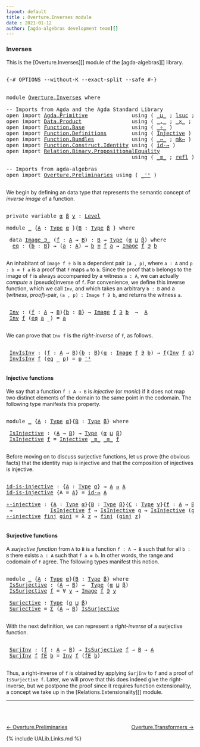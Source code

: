```yaml
---
layout: default
title : Overture.Inverses module
date : 2021-01-12
author: [agda-algebras development team][]
---
```


### <a id="inverses">Inverses</a>

This is the [Overture.Inverses][] module of the [agda-algebras][] library.

<pre class="Agda">

<a id="245" class="Symbol">{-#</a> <a id="249" class="Keyword">OPTIONS</a> <a id="257" class="Pragma">--without-K</a> <a id="269" class="Pragma">--exact-split</a> <a id="283" class="Pragma">--safe</a> <a id="290" class="Symbol">#-}</a>


<a id="296" class="Keyword">module</a> <a id="303" href="Overture.Inverses.html" class="Module">Overture.Inverses</a> <a id="321" class="Keyword">where</a>

<a id="328" class="Comment">-- Imports from Agda and the Agda Standard Library</a>
<a id="379" class="Keyword">open</a> <a id="384" class="Keyword">import</a> <a id="391" href="Agda.Primitive.html" class="Module">Agda.Primitive</a>              <a id="419" class="Keyword">using</a> <a id="425" class="Symbol">(</a> <a id="427" href="Agda.Primitive.html#810" class="Primitive Operator">_⊔_</a> <a id="431" class="Symbol">;</a> <a id="433" href="Agda.Primitive.html#780" class="Primitive">lsuc</a> <a id="438" class="Symbol">;</a> <a id="440" href="Agda.Primitive.html#597" class="Postulate">Level</a> <a id="446" class="Symbol">)</a> <a id="448" class="Keyword">renaming</a> <a id="457" class="Symbol">(</a> <a id="459" href="Agda.Primitive.html#326" class="Primitive">Set</a> <a id="463" class="Symbol">to</a> <a id="466" class="Primitive">Type</a> <a id="471" class="Symbol">)</a>
<a id="473" class="Keyword">open</a> <a id="478" class="Keyword">import</a> <a id="485" href="Data.Product.html" class="Module">Data.Product</a>                <a id="513" class="Keyword">using</a> <a id="519" class="Symbol">(</a> <a id="521" href="Agda.Builtin.Sigma.html#236" class="InductiveConstructor Operator">_,_</a> <a id="525" class="Symbol">;</a> <a id="527" href="Data.Product.html#1167" class="Function Operator">_×_</a> <a id="531" class="Symbol">;</a> <a id="533" href="Agda.Builtin.Sigma.html#166" class="Record">Σ</a> <a id="535" class="Symbol">)</a>
<a id="537" class="Keyword">open</a> <a id="542" class="Keyword">import</a> <a id="549" href="Function.Base.html" class="Module">Function.Base</a>               <a id="577" class="Keyword">using</a> <a id="583" class="Symbol">(</a> <a id="585" href="Function.Base.html#1031" class="Function Operator">_∘_</a> <a id="589" class="Symbol">)</a>
<a id="591" class="Keyword">open</a> <a id="596" class="Keyword">import</a> <a id="603" href="Function.Definitions.html" class="Module">Function.Definitions</a>        <a id="631" class="Keyword">using</a> <a id="637" class="Symbol">(</a> <a id="639" href="Function.Definitions.html#889" class="Function">Injective</a> <a id="649" class="Symbol">)</a>
<a id="651" class="Keyword">open</a> <a id="656" class="Keyword">import</a> <a id="663" href="Function.Bundles.html" class="Module">Function.Bundles</a>            <a id="691" class="Keyword">using</a> <a id="697" class="Symbol">(</a> <a id="699" href="Function.Bundles.html#8289" class="Function Operator">_↣_</a> <a id="703" class="Symbol">;</a> <a id="705" href="Function.Bundles.html#9178" class="Function">mk↣</a> <a id="709" class="Symbol">)</a>
<a id="711" class="Keyword">open</a> <a id="716" class="Keyword">import</a> <a id="723" href="Function.Construct.Identity.html" class="Module">Function.Construct.Identity</a> <a id="751" class="Keyword">using</a> <a id="757" class="Symbol">(</a> <a id="759" href="Function.Construct.Identity.html#3966" class="Function">id-↣</a> <a id="764" class="Symbol">)</a>
<a id="766" class="Keyword">open</a> <a id="771" class="Keyword">import</a> <a id="778" href="Relation.Binary.PropositionalEquality.html" class="Module">Relation.Binary.PropositionalEquality</a>
                                        <a id="856" class="Keyword">using</a> <a id="862" class="Symbol">(</a> <a id="864" href="Agda.Builtin.Equality.html#151" class="Datatype Operator">_≡_</a> <a id="868" class="Symbol">;</a> <a id="870" href="Agda.Builtin.Equality.html#208" class="InductiveConstructor">refl</a> <a id="875" class="Symbol">)</a>

<a id="878" class="Comment">-- Imports from agda-algebras</a>
<a id="908" class="Keyword">open</a> <a id="913" class="Keyword">import</a> <a id="920" href="Overture.Preliminaries.html" class="Module">Overture.Preliminaries</a> <a id="943" class="Keyword">using</a> <a id="949" class="Symbol">(</a> <a id="951" href="Overture.Preliminaries.html#4949" class="Function Operator">_⁻¹</a> <a id="955" class="Symbol">)</a>

</pre>

We begin by defining an data type that represents the semantic concept of *inverse image* of a function.

<pre class="Agda">

<a id="1090" class="Keyword">private</a> <a id="1098" class="Keyword">variable</a> <a id="1107" href="Overture.Inverses.html#1107" class="Generalizable">α</a> <a id="1109" href="Overture.Inverses.html#1109" class="Generalizable">β</a> <a id="1111" href="Overture.Inverses.html#1111" class="Generalizable">γ</a> <a id="1113" class="Symbol">:</a> <a id="1115" href="Agda.Primitive.html#597" class="Postulate">Level</a>

<a id="1122" class="Keyword">module</a> <a id="1129" href="Overture.Inverses.html#1129" class="Module">_</a> <a id="1131" class="Symbol">{</a><a id="1132" href="Overture.Inverses.html#1132" class="Bound">A</a> <a id="1134" class="Symbol">:</a> <a id="1136" href="Overture.Inverses.html#466" class="Primitive">Type</a> <a id="1141" href="Overture.Inverses.html#1107" class="Generalizable">α</a> <a id="1143" class="Symbol">}{</a><a id="1145" href="Overture.Inverses.html#1145" class="Bound">B</a> <a id="1147" class="Symbol">:</a> <a id="1149" href="Overture.Inverses.html#466" class="Primitive">Type</a> <a id="1154" href="Overture.Inverses.html#1109" class="Generalizable">β</a> <a id="1156" class="Symbol">}</a> <a id="1158" class="Keyword">where</a>

 <a id="1166" class="Keyword">data</a> <a id="1171" href="Overture.Inverses.html#1171" class="Datatype Operator">Image_∋_</a> <a id="1180" class="Symbol">(</a><a id="1181" href="Overture.Inverses.html#1181" class="Bound">f</a> <a id="1183" class="Symbol">:</a> <a id="1185" href="Overture.Inverses.html#1132" class="Bound">A</a> <a id="1187" class="Symbol">→</a> <a id="1189" href="Overture.Inverses.html#1145" class="Bound">B</a><a id="1190" class="Symbol">)</a> <a id="1192" class="Symbol">:</a> <a id="1194" href="Overture.Inverses.html#1145" class="Bound">B</a> <a id="1196" class="Symbol">→</a> <a id="1198" href="Overture.Inverses.html#466" class="Primitive">Type</a> <a id="1203" class="Symbol">(</a><a id="1204" href="Overture.Inverses.html#1141" class="Bound">α</a> <a id="1206" href="Agda.Primitive.html#810" class="Primitive Operator">⊔</a> <a id="1208" href="Overture.Inverses.html#1154" class="Bound">β</a><a id="1209" class="Symbol">)</a> <a id="1211" class="Keyword">where</a>
  <a id="1219" href="Overture.Inverses.html#1219" class="InductiveConstructor">eq</a> <a id="1222" class="Symbol">:</a> <a id="1224" class="Symbol">{</a><a id="1225" href="Overture.Inverses.html#1225" class="Bound">b</a> <a id="1227" class="Symbol">:</a> <a id="1229" href="Overture.Inverses.html#1145" class="Bound">B</a><a id="1230" class="Symbol">}</a> <a id="1232" class="Symbol">→</a> <a id="1234" class="Symbol">(</a><a id="1235" href="Overture.Inverses.html#1235" class="Bound">a</a> <a id="1237" class="Symbol">:</a> <a id="1239" href="Overture.Inverses.html#1132" class="Bound">A</a><a id="1240" class="Symbol">)</a> <a id="1242" class="Symbol">→</a> <a id="1244" href="Overture.Inverses.html#1225" class="Bound">b</a> <a id="1246" href="Agda.Builtin.Equality.html#151" class="Datatype Operator">≡</a> <a id="1248" href="Overture.Inverses.html#1181" class="Bound">f</a> <a id="1250" href="Overture.Inverses.html#1235" class="Bound">a</a> <a id="1252" class="Symbol">→</a> <a id="1254" href="Overture.Inverses.html#1171" class="Datatype Operator">Image</a> <a id="1260" href="Overture.Inverses.html#1181" class="Bound">f</a> <a id="1262" href="Overture.Inverses.html#1171" class="Datatype Operator">∋</a> <a id="1264" href="Overture.Inverses.html#1225" class="Bound">b</a>

</pre>

An inhabitant of `Image f ∋ b` is a dependent pair `(a , p)`, where `a : A` and `p : b ≡ f a` is a proof that `f` maps `a` to `b`.  Since the proof that `b` belongs to the image of `f` is always accompanied by a witness `a : A`, we can actually *compute* a (pseudo)inverse of `f`. For convenience, we define this inverse function, which we call `Inv`, and which takes an arbitrary `b : B` and a (*witness*, *proof*)-pair, `(a , p) : Image f ∋ b`, and returns the witness `a`.

<pre class="Agda">

 <a id="1771" href="Overture.Inverses.html#1771" class="Function">Inv</a> <a id="1775" class="Symbol">:</a> <a id="1777" class="Symbol">(</a><a id="1778" href="Overture.Inverses.html#1778" class="Bound">f</a> <a id="1780" class="Symbol">:</a> <a id="1782" href="Overture.Inverses.html#1132" class="Bound">A</a> <a id="1784" class="Symbol">→</a> <a id="1786" href="Overture.Inverses.html#1145" class="Bound">B</a><a id="1787" class="Symbol">){</a><a id="1789" href="Overture.Inverses.html#1789" class="Bound">b</a> <a id="1791" class="Symbol">:</a> <a id="1793" href="Overture.Inverses.html#1145" class="Bound">B</a><a id="1794" class="Symbol">}</a> <a id="1796" class="Symbol">→</a> <a id="1798" href="Overture.Inverses.html#1171" class="Datatype Operator">Image</a> <a id="1804" href="Overture.Inverses.html#1778" class="Bound">f</a> <a id="1806" href="Overture.Inverses.html#1171" class="Datatype Operator">∋</a> <a id="1808" href="Overture.Inverses.html#1789" class="Bound">b</a>  <a id="1811" class="Symbol">→</a>  <a id="1814" href="Overture.Inverses.html#1132" class="Bound">A</a>
 <a id="1817" href="Overture.Inverses.html#1771" class="Function">Inv</a> <a id="1821" href="Overture.Inverses.html#1821" class="Bound">f</a> <a id="1823" class="Symbol">(</a><a id="1824" href="Overture.Inverses.html#1219" class="InductiveConstructor">eq</a> <a id="1827" href="Overture.Inverses.html#1827" class="Bound">a</a> <a id="1829" class="Symbol">_)</a> <a id="1832" class="Symbol">=</a> <a id="1834" href="Overture.Inverses.html#1827" class="Bound">a</a>

</pre>

We can prove that `Inv f` is the *right-inverse* of `f`, as follows.

<pre class="Agda">

 <a id="1934" href="Overture.Inverses.html#1934" class="Function">InvIsInv</a> <a id="1943" class="Symbol">:</a> <a id="1945" class="Symbol">(</a><a id="1946" href="Overture.Inverses.html#1946" class="Bound">f</a> <a id="1948" class="Symbol">:</a> <a id="1950" href="Overture.Inverses.html#1132" class="Bound">A</a> <a id="1952" class="Symbol">→</a> <a id="1954" href="Overture.Inverses.html#1145" class="Bound">B</a><a id="1955" class="Symbol">){</a><a id="1957" href="Overture.Inverses.html#1957" class="Bound">b</a> <a id="1959" class="Symbol">:</a> <a id="1961" href="Overture.Inverses.html#1145" class="Bound">B</a><a id="1962" class="Symbol">}(</a><a id="1964" href="Overture.Inverses.html#1964" class="Bound">q</a> <a id="1966" class="Symbol">:</a> <a id="1968" href="Overture.Inverses.html#1171" class="Datatype Operator">Image</a> <a id="1974" href="Overture.Inverses.html#1946" class="Bound">f</a> <a id="1976" href="Overture.Inverses.html#1171" class="Datatype Operator">∋</a> <a id="1978" href="Overture.Inverses.html#1957" class="Bound">b</a><a id="1979" class="Symbol">)</a> <a id="1981" class="Symbol">→</a> <a id="1983" href="Overture.Inverses.html#1946" class="Bound">f</a><a id="1984" class="Symbol">(</a><a id="1985" href="Overture.Inverses.html#1771" class="Function">Inv</a> <a id="1989" href="Overture.Inverses.html#1946" class="Bound">f</a> <a id="1991" href="Overture.Inverses.html#1964" class="Bound">q</a><a id="1992" class="Symbol">)</a> <a id="1994" href="Agda.Builtin.Equality.html#151" class="Datatype Operator">≡</a> <a id="1996" href="Overture.Inverses.html#1957" class="Bound">b</a>
 <a id="1999" href="Overture.Inverses.html#1934" class="Function">InvIsInv</a> <a id="2008" href="Overture.Inverses.html#2008" class="Bound">f</a> <a id="2010" class="Symbol">(</a><a id="2011" href="Overture.Inverses.html#1219" class="InductiveConstructor">eq</a> <a id="2014" class="Symbol">_</a> <a id="2016" href="Overture.Inverses.html#2016" class="Bound">p</a><a id="2017" class="Symbol">)</a> <a id="2019" class="Symbol">=</a> <a id="2021" href="Overture.Inverses.html#2016" class="Bound">p</a> <a id="2023" href="Overture.Preliminaries.html#4949" class="Function Operator">⁻¹</a>

</pre>


#### <a id="injective-functions">Injective functions</a>

We say that a function `f : A → B` is *injective* (or *monic*) if it does not map two distinct elements of the domain to the same point in the codomain. The following type manifests this property.

<pre class="Agda">

<a id="2310" class="Keyword">module</a> <a id="2317" href="Overture.Inverses.html#2317" class="Module">_</a> <a id="2319" class="Symbol">{</a><a id="2320" href="Overture.Inverses.html#2320" class="Bound">A</a> <a id="2322" class="Symbol">:</a> <a id="2324" href="Overture.Inverses.html#466" class="Primitive">Type</a> <a id="2329" href="Overture.Inverses.html#1107" class="Generalizable">α</a><a id="2330" class="Symbol">}{</a><a id="2332" href="Overture.Inverses.html#2332" class="Bound">B</a> <a id="2334" class="Symbol">:</a> <a id="2336" href="Overture.Inverses.html#466" class="Primitive">Type</a> <a id="2341" href="Overture.Inverses.html#1109" class="Generalizable">β</a><a id="2342" class="Symbol">}</a> <a id="2344" class="Keyword">where</a>

 <a id="2352" href="Overture.Inverses.html#2352" class="Function">IsInjective</a> <a id="2364" class="Symbol">:</a> <a id="2366" class="Symbol">(</a><a id="2367" href="Overture.Inverses.html#2320" class="Bound">A</a> <a id="2369" class="Symbol">→</a> <a id="2371" href="Overture.Inverses.html#2332" class="Bound">B</a><a id="2372" class="Symbol">)</a> <a id="2374" class="Symbol">→</a> <a id="2376" href="Overture.Inverses.html#466" class="Primitive">Type</a> <a id="2381" class="Symbol">(</a><a id="2382" href="Overture.Inverses.html#2329" class="Bound">α</a> <a id="2384" href="Agda.Primitive.html#810" class="Primitive Operator">⊔</a> <a id="2386" href="Overture.Inverses.html#2341" class="Bound">β</a><a id="2387" class="Symbol">)</a>
 <a id="2390" href="Overture.Inverses.html#2352" class="Function">IsInjective</a> <a id="2402" href="Overture.Inverses.html#2402" class="Bound">f</a> <a id="2404" class="Symbol">=</a> <a id="2406" href="Function.Definitions.html#889" class="Function">Injective</a> <a id="2416" href="Agda.Builtin.Equality.html#151" class="Datatype Operator">_≡_</a> <a id="2420" href="Agda.Builtin.Equality.html#151" class="Datatype Operator">_≡_</a> <a id="2424" href="Overture.Inverses.html#2402" class="Bound">f</a>

</pre>

Before moving on to discuss surjective functions, let us prove (the obvious facts) that the identity map is injective and that the composition of injectives is injective.

<pre class="Agda">

<a id="id-is-injective"></a><a id="2625" href="Overture.Inverses.html#2625" class="Function">id-is-injective</a> <a id="2641" class="Symbol">:</a> <a id="2643" class="Symbol">{</a><a id="2644" href="Overture.Inverses.html#2644" class="Bound">A</a> <a id="2646" class="Symbol">:</a> <a id="2648" href="Overture.Inverses.html#466" class="Primitive">Type</a> <a id="2653" href="Overture.Inverses.html#1107" class="Generalizable">α</a><a id="2654" class="Symbol">}</a> <a id="2656" class="Symbol">→</a> <a id="2658" href="Overture.Inverses.html#2644" class="Bound">A</a> <a id="2660" href="Function.Bundles.html#8289" class="Function Operator">↣</a> <a id="2662" href="Overture.Inverses.html#2644" class="Bound">A</a>
<a id="2664" href="Overture.Inverses.html#2625" class="Function">id-is-injective</a> <a id="2680" class="Symbol">{</a><a id="2681" class="Argument">A</a> <a id="2683" class="Symbol">=</a> <a id="2685" href="Overture.Inverses.html#2685" class="Bound">A</a><a id="2686" class="Symbol">}</a> <a id="2688" class="Symbol">=</a> <a id="2690" href="Function.Construct.Identity.html#3966" class="Function">id-↣</a> <a id="2695" href="Overture.Inverses.html#2685" class="Bound">A</a>

<a id="∘-injective"></a><a id="2698" href="Overture.Inverses.html#2698" class="Function">∘-injective</a> <a id="2710" class="Symbol">:</a> <a id="2712" class="Symbol">{</a><a id="2713" href="Overture.Inverses.html#2713" class="Bound">A</a> <a id="2715" class="Symbol">:</a> <a id="2717" href="Overture.Inverses.html#466" class="Primitive">Type</a> <a id="2722" href="Overture.Inverses.html#1107" class="Generalizable">α</a><a id="2723" class="Symbol">}{</a><a id="2725" href="Overture.Inverses.html#2725" class="Bound">B</a> <a id="2727" class="Symbol">:</a> <a id="2729" href="Overture.Inverses.html#466" class="Primitive">Type</a> <a id="2734" href="Overture.Inverses.html#1109" class="Generalizable">β</a><a id="2735" class="Symbol">}{</a><a id="2737" href="Overture.Inverses.html#2737" class="Bound">C</a> <a id="2739" class="Symbol">:</a> <a id="2741" href="Overture.Inverses.html#466" class="Primitive">Type</a> <a id="2746" href="Overture.Inverses.html#1111" class="Generalizable">γ</a><a id="2747" class="Symbol">}{</a><a id="2749" href="Overture.Inverses.html#2749" class="Bound">f</a> <a id="2751" class="Symbol">:</a> <a id="2753" href="Overture.Inverses.html#2713" class="Bound">A</a> <a id="2755" class="Symbol">→</a> <a id="2757" href="Overture.Inverses.html#2725" class="Bound">B</a><a id="2758" class="Symbol">}{</a><a id="2760" href="Overture.Inverses.html#2760" class="Bound">g</a> <a id="2762" class="Symbol">:</a> <a id="2764" href="Overture.Inverses.html#2725" class="Bound">B</a> <a id="2766" class="Symbol">→</a> <a id="2768" href="Overture.Inverses.html#2737" class="Bound">C</a><a id="2769" class="Symbol">}</a>
 <a id="2772" class="Symbol">→</a>            <a id="2785" href="Overture.Inverses.html#2352" class="Function">IsInjective</a> <a id="2797" href="Overture.Inverses.html#2749" class="Bound">f</a> <a id="2799" class="Symbol">→</a> <a id="2801" href="Overture.Inverses.html#2352" class="Function">IsInjective</a> <a id="2813" href="Overture.Inverses.html#2760" class="Bound">g</a> <a id="2815" class="Symbol">→</a> <a id="2817" href="Overture.Inverses.html#2352" class="Function">IsInjective</a> <a id="2829" class="Symbol">(</a><a id="2830" href="Overture.Inverses.html#2760" class="Bound">g</a> <a id="2832" href="Function.Base.html#1031" class="Function Operator">∘</a> <a id="2834" href="Overture.Inverses.html#2749" class="Bound">f</a><a id="2835" class="Symbol">)</a>
<a id="2837" href="Overture.Inverses.html#2698" class="Function">∘-injective</a> <a id="2849" href="Overture.Inverses.html#2849" class="Bound">finj</a> <a id="2854" href="Overture.Inverses.html#2854" class="Bound">ginj</a> <a id="2859" class="Symbol">=</a> <a id="2861" class="Symbol">λ</a> <a id="2863" href="Overture.Inverses.html#2863" class="Bound">z</a> <a id="2865" class="Symbol">→</a> <a id="2867" href="Overture.Inverses.html#2849" class="Bound">finj</a> <a id="2872" class="Symbol">(</a><a id="2873" href="Overture.Inverses.html#2854" class="Bound">ginj</a> <a id="2878" href="Overture.Inverses.html#2863" class="Bound">z</a><a id="2879" class="Symbol">)</a>

</pre>


#### <a id="epics">Surjective functions</a>

A *surjective function* from `A` to `B` is a function `f : A → B` such that for all `b : B` there exists `a : A` such that `f a ≡ b`.  In other words, the range and codomain of `f` agree.  The following types manifest this notion.

<pre class="Agda">

<a id="3186" class="Keyword">module</a> <a id="3193" href="Overture.Inverses.html#3193" class="Module">_</a> <a id="3195" class="Symbol">{</a><a id="3196" href="Overture.Inverses.html#3196" class="Bound">A</a> <a id="3198" class="Symbol">:</a> <a id="3200" href="Overture.Inverses.html#466" class="Primitive">Type</a> <a id="3205" href="Overture.Inverses.html#1107" class="Generalizable">α</a><a id="3206" class="Symbol">}{</a><a id="3208" href="Overture.Inverses.html#3208" class="Bound">B</a> <a id="3210" class="Symbol">:</a> <a id="3212" href="Overture.Inverses.html#466" class="Primitive">Type</a> <a id="3217" href="Overture.Inverses.html#1109" class="Generalizable">β</a><a id="3218" class="Symbol">}</a> <a id="3220" class="Keyword">where</a>
 <a id="3227" href="Overture.Inverses.html#3227" class="Function">IsSurjective</a> <a id="3240" class="Symbol">:</a> <a id="3242" class="Symbol">(</a><a id="3243" href="Overture.Inverses.html#3196" class="Bound">A</a> <a id="3245" class="Symbol">→</a> <a id="3247" href="Overture.Inverses.html#3208" class="Bound">B</a><a id="3248" class="Symbol">)</a> <a id="3250" class="Symbol">→</a>  <a id="3253" href="Overture.Inverses.html#466" class="Primitive">Type</a> <a id="3258" class="Symbol">(</a><a id="3259" href="Overture.Inverses.html#3205" class="Bound">α</a> <a id="3261" href="Agda.Primitive.html#810" class="Primitive Operator">⊔</a> <a id="3263" href="Overture.Inverses.html#3217" class="Bound">β</a><a id="3264" class="Symbol">)</a>
 <a id="3267" href="Overture.Inverses.html#3227" class="Function">IsSurjective</a> <a id="3280" href="Overture.Inverses.html#3280" class="Bound">f</a> <a id="3282" class="Symbol">=</a> <a id="3284" class="Symbol">∀</a> <a id="3286" href="Overture.Inverses.html#3286" class="Bound">y</a> <a id="3288" class="Symbol">→</a> <a id="3290" href="Overture.Inverses.html#1171" class="Datatype Operator">Image</a> <a id="3296" href="Overture.Inverses.html#3280" class="Bound">f</a> <a id="3298" href="Overture.Inverses.html#1171" class="Datatype Operator">∋</a> <a id="3300" href="Overture.Inverses.html#3286" class="Bound">y</a>

 <a id="3304" href="Overture.Inverses.html#3304" class="Function">Surjective</a> <a id="3315" class="Symbol">:</a> <a id="3317" href="Overture.Inverses.html#466" class="Primitive">Type</a> <a id="3322" class="Symbol">(</a><a id="3323" href="Overture.Inverses.html#3205" class="Bound">α</a> <a id="3325" href="Agda.Primitive.html#810" class="Primitive Operator">⊔</a> <a id="3327" href="Overture.Inverses.html#3217" class="Bound">β</a><a id="3328" class="Symbol">)</a>
 <a id="3331" href="Overture.Inverses.html#3304" class="Function">Surjective</a> <a id="3342" class="Symbol">=</a> <a id="3344" href="Agda.Builtin.Sigma.html#166" class="Record">Σ</a> <a id="3346" class="Symbol">(</a><a id="3347" href="Overture.Inverses.html#3196" class="Bound">A</a> <a id="3349" class="Symbol">→</a> <a id="3351" href="Overture.Inverses.html#3208" class="Bound">B</a><a id="3352" class="Symbol">)</a> <a id="3354" href="Overture.Inverses.html#3227" class="Function">IsSurjective</a>

</pre>

With the next definition, we can represent a *right-inverse* of a surjective function.

<pre class="Agda">

 <a id="3483" href="Overture.Inverses.html#3483" class="Function">SurjInv</a> <a id="3491" class="Symbol">:</a> <a id="3493" class="Symbol">(</a><a id="3494" href="Overture.Inverses.html#3494" class="Bound">f</a> <a id="3496" class="Symbol">:</a> <a id="3498" href="Overture.Inverses.html#3196" class="Bound">A</a> <a id="3500" class="Symbol">→</a> <a id="3502" href="Overture.Inverses.html#3208" class="Bound">B</a><a id="3503" class="Symbol">)</a> <a id="3505" class="Symbol">→</a> <a id="3507" href="Overture.Inverses.html#3227" class="Function">IsSurjective</a> <a id="3520" href="Overture.Inverses.html#3494" class="Bound">f</a> <a id="3522" class="Symbol">→</a> <a id="3524" href="Overture.Inverses.html#3208" class="Bound">B</a> <a id="3526" class="Symbol">→</a> <a id="3528" href="Overture.Inverses.html#3196" class="Bound">A</a>
 <a id="3531" href="Overture.Inverses.html#3483" class="Function">SurjInv</a> <a id="3539" href="Overture.Inverses.html#3539" class="Bound">f</a> <a id="3541" href="Overture.Inverses.html#3541" class="Bound">fE</a> <a id="3544" href="Overture.Inverses.html#3544" class="Bound">b</a> <a id="3546" class="Symbol">=</a> <a id="3548" href="Overture.Inverses.html#1771" class="Function">Inv</a> <a id="3552" href="Overture.Inverses.html#3539" class="Bound">f</a> <a id="3554" class="Symbol">(</a><a id="3555" href="Overture.Inverses.html#3541" class="Bound">fE</a> <a id="3558" href="Overture.Inverses.html#3544" class="Bound">b</a><a id="3559" class="Symbol">)</a>

</pre>

Thus, a right-inverse of `f` is obtained by applying `SurjInv` to `f` and a proof of `IsSurjective f`.  Later, we will prove that this does indeed give the right-inverse, but we postpone the proof since it requires function extensionality, a concept we take up in the [Relations.Extensionality][] module.



--------------------------------------

<br>
<br>

[← Overture.Preliminaries](Overture.Preliminaries.html)
<span style="float:right;">[Overture.Transformers →](Overture.Transformers.html)</span>


{% include UALib.Links.md %}

[agda-algebras development team]: https://github.com/ualib/agda-algebras#the-agda-algebras-development-team



